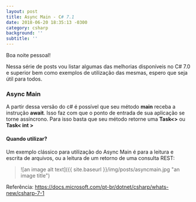 ```yaml
---
layout: post
title: Async Main - C# 7.1
date: 2018-06-20 18:35:13 -0300
category: csharp
background: ''
subtitle: ''
---
```


Boa noite pessoal!  

Nessa série de posts vou listar algumas das melhorias disponíveis no C# 7.0 e superior bem como exemplos de utilização das mesmas, espero que seja útil para todos.  

### Async Main

A partir dessa versão do c# é possível que seu método **main** receba a instrução **await**. 
Isso faz com que o ponto de entrada de sua aplicação se torne assíncrono. 
Para isso basta que seu método retorne uma **Task<>** ou **Task< int >**  

#### Quando utilizar?

Um exemplo clássico para utilização do Async Main é para a leitura e escrita de arquivos, ou a leitura de um retorno de uma consulta REST:  

> ![an image alt text]({{ site.baseurl }}/img/posts/asyncmain.jpg "an image title")  

Referência: <https://docs.microsoft.com/pt-br/dotnet/csharp/whats-new/csharp-7-1>  

